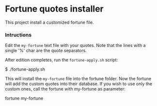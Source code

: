 # Fortune quotes installer

This project install a customized fortune file.

### Intructions
Edit the `my-fortune` text file with your quotes. Note that the lines with a single '%' char are the quote separators.

After edition completes, run the `fortune-apply.sh` script:

   $ ./fortune-apply.sh

This will install the `my-fortune` file into the fortune folder. Now the fortune will add the custom quotes into their database. If you wish to use only the custom ones, call the fortune with my-fortune as parameter:

   fortune my-fortune
